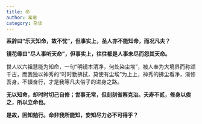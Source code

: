 ```yaml
---
title: 命
author: 寓庸
category: 杂谈
---
```

**系辞曰“乐天知命，故不忧”，但事实上，圣人亦不能知命，而况凡夫？** 

**镜花缘曰“尽人事听天命”，但事实上，往往都是人事未尽而怨其天命。**

世人以六祖慧能为知命，一句“明镜本清净，何处染尘埃”，被人奉为大境界而称颂千古，而我独以神秀的“时时勤拂拭，莫使有尘埃”为上上，神秀的拂尘看净，渐修吾身，不辍奋行，才是我等凡夫俗子的进身之路。  

**无以知命，却时时切己自修；世事无常，但刻刻省察克治。夭寿不贰，修身以俟之，所以立命也。**  

**是故，困知勉行。命非我所能知，安知尽力必不可得乎？**